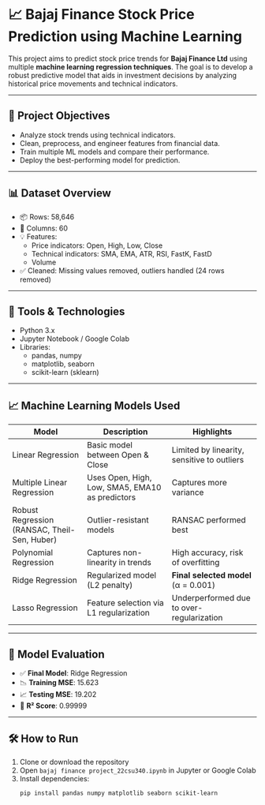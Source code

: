 # 📈 Bajaj Finance Stock Price Prediction using Machine Learning

This project aims to predict stock price trends for **Bajaj Finance Ltd** using multiple **machine learning regression techniques**. The goal is to develop a robust predictive model that aids in investment decisions by analyzing historical price movements and technical indicators.

---

## 🧠 Project Objectives

- Analyze stock trends using technical indicators.
- Clean, preprocess, and engineer features from financial data.
- Train multiple ML models and compare their performance.
- Deploy the best-performing model for prediction.

---

## 📊 Dataset Overview

- 📦 Rows: 58,646
- 📌 Columns: 60
- 💡 Features:
  - Price indicators: Open, High, Low, Close
  - Technical indicators: SMA, EMA, ATR, RSI, FastK, FastD
  - Volume
- ✅ Cleaned: Missing values removed, outliers handled (24 rows removed)

---

## 🔧 Tools & Technologies

- Python 3.x
- Jupyter Notebook / Google Colab
- Libraries:
  - pandas, numpy
  - matplotlib, seaborn
  - scikit-learn (sklearn)

---

## 📈 Machine Learning Models Used

| Model                    | Description                                                                 | Highlights                                  |
|-------------------------|-----------------------------------------------------------------------------|---------------------------------------------|
| Linear Regression        | Basic model between Open & Close                                           | Limited by linearity, sensitive to outliers |
| Multiple Linear Regression | Uses Open, High, Low, SMA5, EMA10 as predictors                        | Captures more variance                      |
| Robust Regression (RANSAC, Theil-Sen, Huber) | Outlier-resistant models                            | RANSAC performed best                       |
| Polynomial Regression    | Captures non-linearity in trends                                           | High accuracy, risk of overfitting          |
| Ridge Regression         | Regularized model (L2 penalty)                                             | **Final selected model** (α = 0.001)        |
| Lasso Regression         | Feature selection via L1 regularization                                    | Underperformed due to over-regularization   |

---

## 🧪 Model Evaluation

- ✅ **Final Model**: Ridge Regression
- 📉 **Training MSE**: 15.623
- 📈 **Testing MSE**: 19.202
- 🔢 **R² Score**: 0.99999

---

## 🛠️ How to Run

1. Clone or download the repository
2. Open `bajaj finance project_22csu340.ipynb` in Jupyter or Google Colab
3. Install dependencies:
   ```bash
   pip install pandas numpy matplotlib seaborn scikit-learn

